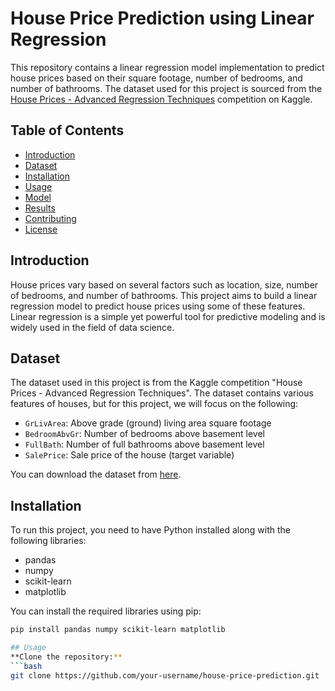 # House Price Prediction using Linear Regression

This repository contains a linear regression model implementation to predict house prices based on their square footage, number of bedrooms, and number of bathrooms. The dataset used for this project is sourced from the [House Prices - Advanced Regression Techniques](https://www.kaggle.com/c/house-prices-advanced-regression-techniques/data) competition on Kaggle.

## Table of Contents
- [Introduction](#introduction)
- [Dataset](#dataset)
- [Installation](#installation)
- [Usage](#usage)
- [Model](#model)
- [Results](#results)
- [Contributing](#contributing)
- [License](#license)

## Introduction
House prices vary based on several factors such as location, size, number of bedrooms, and number of bathrooms. This project aims to build a linear regression model to predict house prices using some of these features. Linear regression is a simple yet powerful tool for predictive modeling and is widely used in the field of data science.

## Dataset
The dataset used in this project is from the Kaggle competition "House Prices - Advanced Regression Techniques". The dataset contains various features of houses, but for this project, we will focus on the following:
- `GrLivArea`: Above grade (ground) living area square footage
- `BedroomAbvGr`: Number of bedrooms above basement level
- `FullBath`: Number of full bathrooms above basement level
- `SalePrice`: Sale price of the house (target variable)

You can download the dataset from [here](https://www.kaggle.com/c/house-prices-advanced-regression-techniques/data).

## Installation
To run this project, you need to have Python installed along with the following libraries:
- pandas
- numpy
- scikit-learn
- matplotlib

You can install the required libraries using pip:

```bash
pip install pandas numpy scikit-learn matplotlib

## Usage
**Clone the repository:**
```bash
git clone https://github.com/your-username/house-price-prediction.git
